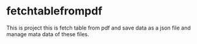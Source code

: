 # fetchtablefrompdf
This is project this is fetch table from pdf and save data as a json file and manage mata data of these files.
